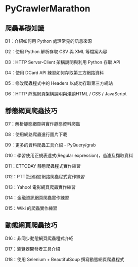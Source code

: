 # PyCrawlerMarathon

## 爬蟲基礎知識
D1：介紹如何用 Python 處理常見的訊息來源

D2：使用 Python 解析存取 CSV 與 XML 等檔案內容

D3：HTTP Server-Client 架構說明與利用 Python 存取 API

D4：使用 DCard API 練習如何存取第三方網路資料

D5：修改爬蟲程式中的 Headers 以成功存取第三方網站

D6：HTTP 靜態網頁架構說明與淺談HTML / CSS / JavaScript

## 靜態網頁爬蟲技巧
D7：解析靜態網頁與實作靜態資料爬蟲

D8：使用網路爬蟲進行圖片下載

D9：更多的資料爬蟲工具介紹 - PyQuery/grab

D10：學習使用正規表達式(Regular expression)，過濾及擷取資料

D11：ETTODAY 靜態爬蟲程式實作練習

D12：PTT(批踢踢)網路爬蟲程式實作練習

D13：Yahoo! 電影網頁爬蟲實作練習

D14：金融資訊網頁爬蟲實作練習

D15：Wiki 的爬蟲實作練習

## 動態網頁爬蟲技巧
D16：非同步動態網頁爬蟲程式介紹

D17：瀏覽器開發者工具介紹

D18：使用 Selenium + BeautifulSoup 撰寫動態網頁爬蟲程式


